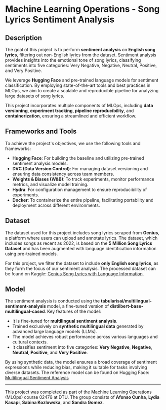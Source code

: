 # Machine Learning Operations - Song Lyrics Sentiment Analysis  
## **Description**  
The goal of this project is to perform **sentiment analysis** on **English song lyrics**, filtering out non-English lyrics from the dataset. Sentiment analysis provides insights into the emotional tone of song lyrics, classifying sentiments into five categories: Very Negative, Negative, Neutral, Positive, and Very Positive.  

We leverage **Hugging Face** and pre-trained language models for sentiment classification. By employing state-of-the-art tools and best practices in MLOps, we aim to create a scalable and reproducible pipeline for analyzing large datasets of song lyrics.  

This project incorporates multiple components of MLOps, including **data versioning**, **experiment tracking**, **pipeline reproducibility**, and **containerization**, ensuring a streamlined and efficient workflow.


## **Frameworks and Tools**  
To achieve the project's objectives, we use the following tools and frameworks:  

- **Hugging Face**: For building the baseline and utilizing pre-trained sentiment analysis models.  
- **DVC (Data Version Control)**: For managing dataset versioning and ensuring data consistency across team members.  
- **Weights & Biases (W&B)**: To track experiments, monitor performance metrics, and visualize model training.  
- **Hydra**: For configuration management to ensure reproducibility of experiments.  
- **Docker**: To containerize the entire pipeline, facilitating portability and deployment across different environments.  


## **Dataset**  
The dataset used for this project includes song lyrics scraped from **Genius**, a platform where users can upload and annotate lyrics. The dataset, which includes songs as recent as 2022, is based on the **5 Million Song Lyrics Dataset** and has been augmented with language identification information using pre-trained models.  

For this project, we filter the dataset to include **only English song lyrics**, as they form the focus of our sentiment analysis. The processed dataset can be found on Kaggle: [Genius Song Lyrics with Language Information](https://www.kaggle.com/datasets/carlosgdcj/genius-song-lyrics-with-language-information).  


## **Model**  
The sentiment analysis is conducted using the **tabularisai/multilingual-sentiment-analysis** model, a fine-tuned version of **distilbert-base-multilingual-cased**. Key features of the model:  

- It is fine-tuned for **multilingual sentiment analysis**.  
- Trained exclusively on **synthetic multilingual data** generated by advanced large language models (LLMs).  
- The model achieves robust performance across various languages and cultural contexts.  
- It classifies sentiment into five categories: **Very Negative**, **Negative**, **Neutral**, **Positive**, and **Very Positive**.  

By using synthetic data, the model ensures a broad coverage of sentiment expressions while reducing bias, making it suitable for tasks involving diverse datasets. The reference model can be found on Hugging Face: [Multilingual Sentiment Analysis](https://huggingface.co/tabularisai/multilingual-sentiment-analysis)

---

This project was completed as part of the Machine Learning Operations (MLOps) course 02476 at DTU. The group consists of **Afonso Cunha**, **Lydia Kasapi**, **Sabina Kozlowska**, and **Sandra Gomez**.
